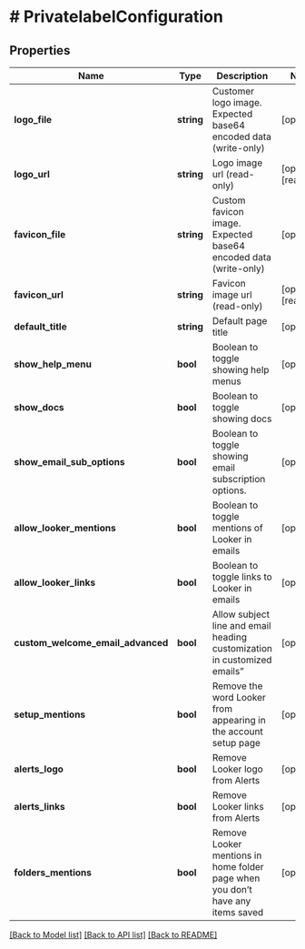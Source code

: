 # # PrivatelabelConfiguration

## Properties

Name | Type | Description | Notes
------------ | ------------- | ------------- | -------------
**logo_file** | **string** | Customer logo image. Expected base64 encoded data (write-only) | [optional]
**logo_url** | **string** | Logo image url (read-only) | [optional] [readonly]
**favicon_file** | **string** | Custom favicon image. Expected base64 encoded data (write-only) | [optional]
**favicon_url** | **string** | Favicon image url (read-only) | [optional] [readonly]
**default_title** | **string** | Default page title | [optional]
**show_help_menu** | **bool** | Boolean to toggle showing help menus | [optional]
**show_docs** | **bool** | Boolean to toggle showing docs | [optional]
**show_email_sub_options** | **bool** | Boolean to toggle showing email subscription options. | [optional]
**allow_looker_mentions** | **bool** | Boolean to toggle mentions of Looker in emails | [optional]
**allow_looker_links** | **bool** | Boolean to toggle links to Looker in emails | [optional]
**custom_welcome_email_advanced** | **bool** | Allow subject line and email heading customization in customized emails” | [optional]
**setup_mentions** | **bool** | Remove the word Looker from appearing in the account setup page | [optional]
**alerts_logo** | **bool** | Remove Looker logo from Alerts | [optional]
**alerts_links** | **bool** | Remove Looker links from Alerts | [optional]
**folders_mentions** | **bool** | Remove Looker mentions in home folder page when you don’t have any items saved | [optional]

[[Back to Model list]](../../README.md#models) [[Back to API list]](../../README.md#endpoints) [[Back to README]](../../README.md)
